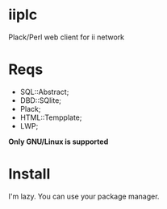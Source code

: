 iiplc
=====

Plack/Perl web client for ii network

# Reqs

* SQL::Abstract;
* DBD::SQlite;
* Plack;
* HTML::Tempplate;
* LWP; 

**Only GNU/Linux is supported**

# Install

I'm lazy. You can use your package manager.
